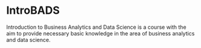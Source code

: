# IntroBADS
Introduction to Business Analytics and Data Science is a course with the aim to provide necessary basic knowledge in the area of business analytics and data science.
